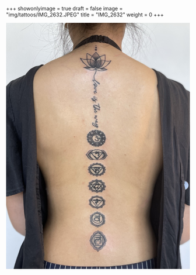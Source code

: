 +++
showonlyimage = true
draft = false
image = "img/tattoos/IMG_2632.JPEG"
title = "IMG_2632"
weight = 0
+++

![image](/img/tattoos/IMG_2632.JPEG)
